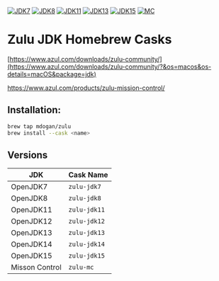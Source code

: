 [![JDK7](https://github.com/mdogan/homebrew-zulu/workflows/JDK7/badge.svg)](https://github.com/mdogan/homebrew-zulu/actions)
[![JDK8](https://github.com/mdogan/homebrew-zulu/workflows/JDK8/badge.svg)](https://github.com/mdogan/homebrew-zulu/actions)
[![JDK11](https://github.com/mdogan/homebrew-zulu/workflows/JDK11/badge.svg)](https://github.com/mdogan/homebrew-zulu/actions)
[![JDK13](https://github.com/mdogan/homebrew-zulu/workflows/JDK13/badge.svg)](https://github.com/mdogan/homebrew-zulu/actions)
[![JDK15](https://github.com/mdogan/homebrew-zulu/workflows/JDK15/badge.svg)](https://github.com/mdogan/homebrew-zulu/actions)
[![MC](https://github.com/mdogan/homebrew-zulu/workflows/MissionControl/badge.svg)](https://github.com/mdogan/homebrew-zulu/actions)

# Zulu JDK Homebrew Casks

[https://www.azul.com/downloads/zulu-community/](https://www.azul.com/downloads/zulu-community/?&os=macos&os-details=macOS&package=jdk)

https://www.azul.com/products/zulu-mission-control/

## Installation:

```bash
brew tap mdogan/zulu
brew install --cask <name>
```

## Versions

| JDK | Cask Name |
|--|--|
| OpenJDK7 | `zulu-jdk7` |
| OpenJDK8 | `zulu-jdk8` |
| OpenJDK11 | `zulu-jdk11` |
| OpenJDK12 | `zulu-jdk12` |
| OpenJDK13 | `zulu-jdk13` |
| OpenJDK14 | `zulu-jdk14` |
| OpenJDK15 | `zulu-jdk15` |
| Misson Control | `zulu-mc` |
